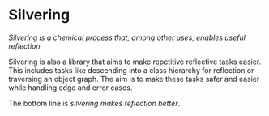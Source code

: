 # Silvering

*[Silvering](https://en.wikipedia.org/wiki/Silvering) is a chemical process that, among other uses, enables useful reflection.* 

Silvering is also a library that aims to make repetitive reflective tasks easier. This includes tasks like 
descending into a class hierarchy for reflection or traversing an object graph. The aim is to make these
tasks safer and easier while handling edge and error cases.

The bottom line is *silvering makes reflection better*.

